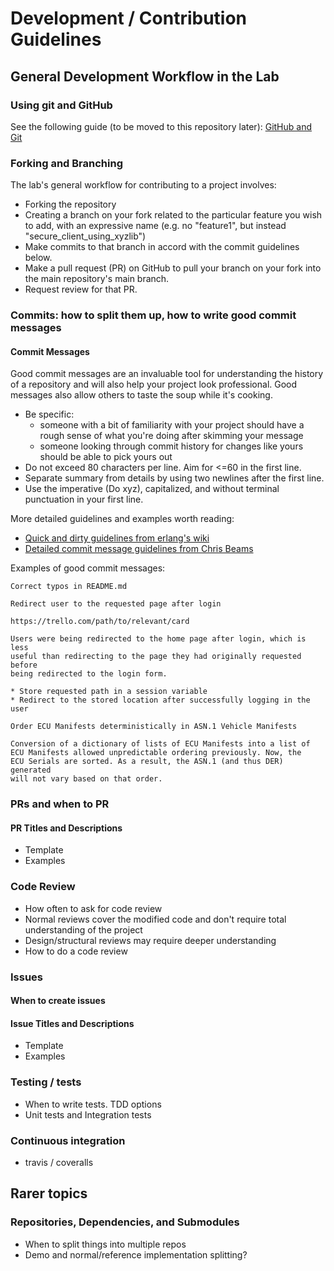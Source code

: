 # Development / Contribution Guidelines

## General Development Workflow in the Lab


### Using git and GitHub
See the following guide (to be moved to this repository later):
[GitHub and Git](https://github.com/SeattleTestbed/docs/blob/master/Archive/Local/RepoAccess.md)

### Forking and Branching

The lab's general workflow for contributing to a project involves:
- Forking the repository
- Creating a branch on your fork related to the particular feature you wish to add, with an expressive name (e.g. no "feature1", but instead "secure_client_using_xyzlib")
- Make commits to that branch in accord with the commit guidelines below.
- Make a pull request (PR) on GitHub to pull your branch on your fork into the main repository's main branch.
- Request review for that PR.


### Commits: how to split them up, how to write good commit messages
#### Commit Messages
Good commit messages are an invaluable tool for understanding the history of a
repository and will also help your project look professional. Good messages
also allow others to taste the soup while it's cooking.

* Be specific:
  * someone with a bit of familiarity with your project should have a rough
  sense of what you're doing after skimming your message
  * someone looking through commit history for changes like yours should be
  able to pick yours out
* Do not exceed 80 characters per line. Aim for <=60 in the first line.
* Separate summary from details by using two newlines after the first line.
* Use the imperative (Do xyz), capitalized, and without terminal punctuation
in your first line.

More detailed guidelines and examples worth reading:
* [Quick and dirty guidelines from erlang's wiki](https://github.com/erlang/otp/wiki/Writing-good-commit-messages)
* [Detailed commit message guidelines from Chris Beams](https://chris.beams.io/posts/git-commit/)

Examples of good commit messages:

```
Correct typos in README.md
```

```
Redirect user to the requested page after login

https://trello.com/path/to/relevant/card

Users were being redirected to the home page after login, which is less
useful than redirecting to the page they had originally requested before
being redirected to the login form.

* Store requested path in a session variable
* Redirect to the stored location after successfully logging in the user
```

```
Order ECU Manifests deterministically in ASN.1 Vehicle Manifests

Conversion of a dictionary of lists of ECU Manifests into a list of
ECU Manifests allowed unpredictable ordering previously. Now, the
ECU Serials are sorted. As a result, the ASN.1 (and thus DER) generated
will not vary based on that order.
```



### PRs and when to PR

#### PR Titles and Descriptions
* Template
* Examples



### Code Review
* How often to ask for code review
* Normal reviews cover the modified code and don't require total understanding of the project
* Design/structural reviews may require deeper understanding
* How to do a code review



### Issues
#### When to create issues

#### Issue Titles and Descriptions
* Template
* Examples



### Testing / tests
* When to write tests. TDD options
* Unit tests and Integration tests



### Continuous integration
* travis / coveralls





## Rarer topics
### Repositories, Dependencies, and Submodules
* When to split things into multiple repos
* Demo and normal/reference implementation splitting?

